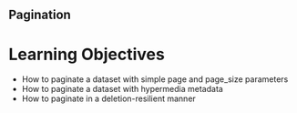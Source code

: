 ## Pagination

# Learning Objectives
* How to paginate a dataset with simple page and page_size parameters
* How to paginate a dataset with hypermedia metadata
* How to paginate in a deletion-resilient manner
